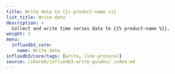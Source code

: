 ```yaml
---
title: Write data to {{< product-name >}}
list_title: Write data
description: >
  Collect and write time series data to {{% product-name %}}.
weight: 3
menu:
  influxdb3_core:
    name: Write data
influxdb3/core/tags: [write, line protocol]
source: /shared/influxdb3-write-guides/_index.md
---
```


<!--
The content for this page is at content/shared/influxdb3-write-guides/_index.md
-->
